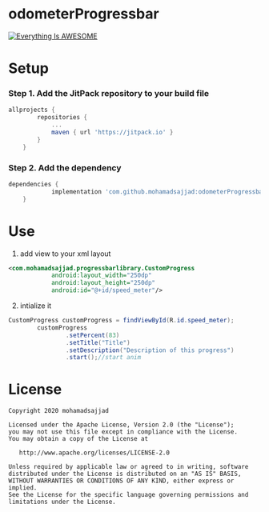 # odometerProgressbar


[![Everything Is AWESOME](https://raw.githubusercontent.com/mohamadsajjad/odometerProgressbar/master/demo.JPG)](https://youtu.be/1R83BnxDs60 "Everything Is AWESOME")



# Setup

### Step 1. Add the JitPack repository to your build file

```gradle
allprojects {
		repositories {
			...
			maven { url 'https://jitpack.io' }
		}
	}
```


### Step 2. Add the dependency

```gradle
dependencies {
	        implementation 'com.github.mohamadsajjad:odometerProgressbar:${lastestRelease}'
	}
```

# Use

1. add view to your xml layout

```xml
<com.mohamadsajjad.progressbarlibrary.CustomProgress
            android:layout_width="250dp"
            android:layout_height="250dp"
            android:id="@+id/speed_meter"/>
```
2. intialize it
```java
CustomProgress customProgress = findViewById(R.id.speed_meter);
        customProgress
                .setPercent(83)
                .setTitle("Title")
                .setDescription("Description of this progress")
                .start();//start anim
```

# License

    Copyright 2020 mohamadsajjad

    Licensed under the Apache License, Version 2.0 (the "License");
    you may not use this file except in compliance with the License.
    You may obtain a copy of the License at

       http://www.apache.org/licenses/LICENSE-2.0

    Unless required by applicable law or agreed to in writing, software
    distributed under the License is distributed on an "AS IS" BASIS,
    WITHOUT WARRANTIES OR CONDITIONS OF ANY KIND, either express or implied.
    See the License for the specific language governing permissions and
    limitations under the License.

